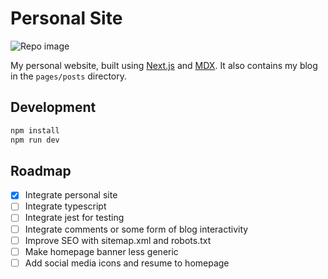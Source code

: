 # Personal Site

![Repo image](https://github.com/zacharyfmarion/personal-site/raw/master/static/screenshot.png 'Screenshot')

My personal website, built using [Next.js](https://nextjs.org/) and [MDX](https://mdxjs.com/). It also contains my blog in the `pages/posts` directory.

## Development

```sh
npm install
npm run dev
```

## Roadmap

- [x] Integrate personal site
- [ ] Integrate typescript
- [ ] Integrate jest for testing
- [ ] Integrate comments or some form of blog interactivity
- [ ] Improve SEO with sitemap.xml and robots.txt
- [ ] Make homepage banner less generic
- [ ] Add social media icons and resume to homepage
